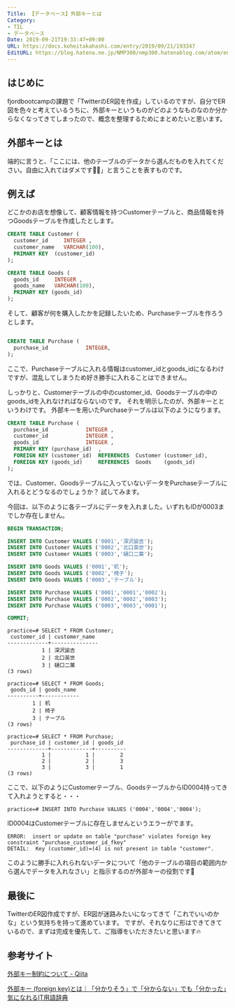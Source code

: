 ```yaml
---
Title: 【データベース】外部キーとは
Category:
- TIL
- データベース
Date: 2019-09-21T19:33:47+09:00
URL: https://docs.koheitakahashi.com/entry/2019/09/21/193347
EditURL: https://blog.hatena.ne.jp/NMP300/nmp300.hatenablog.com/atom/entry/26006613437640218
---
```


## はじめに
fjordbootcampの課題で「TwitterのER図を作成」しているのですが、自分でER図を色々と考えているうちに、外部キーというものがどのようなものなのか分からなくなってきてしまったので、概念を整理するためにまとめたいと思います。

## 外部キーとは

端的に言うと、「ここには、他のテーブルのデータから選んだものを入れてください。自由に入れてはダメです🙅‍♂️」と言うことを表すものです。

## 例えば

どこかのお店を想像して、顧客情報を持つCustomerテーブルと、商品情報を持つGoodsテーブルを作成したとします。

```sql
CREATE TABLE Customer (
  customer_id     INTEGER ,
  customer_name   VARCHAR(100),
  PRIMARY KEY  (customer_id)
);

CREATE TABLE Goods (
  goods_id     INTEGER ,
  goods_name   VARCHAR(100),
  PRIMARY KEY (goods_id)
);

```
そして、顧客が何を購入したかを記録したいため、Purchaseテーブルを作ろうとします。
```sql

CREATE TABLE Purchase (
  purchase_id            INTEGER,
);
```

ここで、Purchaseテーブルに入れる情報はcustomer_idとgoods_idになるわけですが、混乱してしまうため好き勝手に入れることはできません。

しっかりと、Customerテーブルの中のcustomer_id、Goodsテーブルの中のgoods_idを入れなければならないのです。
それを明示したのが、外部キーとというわけです。
外部キーを用いたPurchaseテーブルは以下のようになります。

```sql
CREATE TABLE Purchase (
  purchase_id            INTEGER ,
  customer_id            INTEGER ,  
  goods_id               INTEGER ,
  PRIMARY KEY (purchase_id)  ,
  FOREIGN KEY (customer_id)  REFERENCES  Customer (customer_id),
  FOREIGN KEY (goods_id)     REFERENCES  Goods    (goods_id)
);
```

では、Customer、Goodsテーブルに入っていないデータをPurchaseテーブルに入れるとどうなるのでしょうか？
試してみます。

今回は、以下のように各テーブルにデータを入れました。いずれもIDが0003までしか存在しません。
```sql
BEGIN TRANSACTION;

INSERT INTO Customer VALUES ('0001','深沢諭吉');
INSERT INTO Customer VALUES ('0002','北口英世');
INSERT INTO Customer VALUES ('0003','樋口二葉');

INSERT INTO Goods VALUES ('0001','机');
INSERT INTO Goods VALUES ('0002','椅子');
INSERT INTO Goods VALUES ('0003','テーブル');

INSERT INTO Purchase VALUES ('0001','0001','0002');
INSERT INTO Purchase VALUES ('0002','0002','0003');
INSERT INTO Purchase VALUES ('0003','0003','0001');

COMMIT;

```

```
practice=# SELECT * FROM Customer;
 customer_id | customer_name 
-------------+---------------
           1 | 深沢諭吉
           2 | 北口英世
           3 | 樋口二葉
(3 rows)

practice=# SELECT * FROM Goods;
 goods_id | goods_name 
----------+------------
        1 | 机
        2 | 椅子
        3 | テーブル
(3 rows)

practice=# SELECT * FROM Purchase;
 purchase_id | customer_id | goods_id 
-------------+-------------+----------
           1 |           1 |        2
           2 |           2 |        3
           3 |           3 |        1
(3 rows)
```

ここで、以下のようにCustomerテーブル、GoodsテーブルからID0004持ってきて入れようとすると・・・

```
practice=# INSERT INTO Purchase VALUES ('0004','0004','0004');
```

ID0004はCustomerテーブルに存在しませんというエラーがでます。
```
ERROR:  insert or update on table "purchase" violates foreign key constraint "purchase_customer_id_fkey"
DETAIL:  Key (customer_id)=(4) is not present in table "customer".
```

このように勝手に入れられないデータについて「他のテーブルの項目の範囲内から選んでデータを入れなさい」と指示するのが外部キーの役割です💪

## 最後に
TwitterのER図作成ですが、ER図が迷路みたいになってきて「これでいいのかな」という気持ちを持って進めています。
ですが、それなりに形はできてきているので、まずは完成を優先して、ご指導をいただきたいと思います🔥

## 参考サイト
[外部キー制約について \- Qiita](https://qiita.com/SLEAZOIDS/items/d6fb9c2d131c3fdd1387)

[外部キー \(foreign key\)とは｜「分かりそう」で「分からない」でも「分かった」気になれるIT用語辞典](https://wa3.i-3-i.info/word1992.html)
